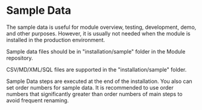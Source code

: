 # Sample Data

The sample data is useful for module overview, testing, development, demo, and other purposes. However, it is usually not needed when the module is installed in the production environment.

Sample data files should be in "installation/sample" folder in the Module repository.

CSV/MD/XML/SQL files are supported in the "installation/sample" folder.

Sample Data steps are executed at the end of the installation. You also can set order numbers for sample data. 
It is recommended to use order numbers that significantly greater than order numbers of main steps to avoid frequent renaming.
